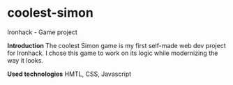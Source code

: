 # coolest-simon
Ironhack - Game project

**Introduction**
The coolest Simon game is my first self-made web dev project for Ironhack.
I chose this game to work on its logic while modernizing the way it looks.

**Used technologies**
HMTL, CSS, Javascript
